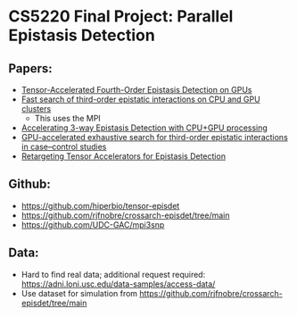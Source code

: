 # CS5220 Final Project: Parallel Epistasis Detection

## Papers:

- [Tensor-Accelerated Fourth-Order Epistasis Detection on GPUs](https://drive.google.com/drive/u/5/folders/1LThV3SBCF0LTDjzMxtgUwkeyCmK9ZleM)
- [Fast search of third-order epistatic interactions on CPU and GPU clusters](https://journals.sagepub.com/doi/10.1177/1094342019852128)
    - This uses the MPI
- [Accelerating 3-way Epistasis Detection with CPU+GPU processing](https://jsspp.org/papers20/ricardo_nobre-epistasis.pdf)
- [GPU-accelerated exhaustive search for third-order epistatic interactions in case–control studies](https://www.sciencedirect.com/science/article/pii/S1877750315000393)
- [Retargeting Tensor Accelerators for Epistasis Detection](https://ieeexplore.ieee.org/document/9357942)


## Github:
- https://github.com/hiperbio/tensor-episdet
- https://github.com/rjfnobre/crossarch-episdet/tree/main
- https://github.com/UDC-GAC/mpi3snp


## Data:
- Hard to find real data; additional request required: https://adni.loni.usc.edu/data-samples/access-data/
- Use dataset for simulation from https://github.com/rjfnobre/crossarch-episdet/tree/main